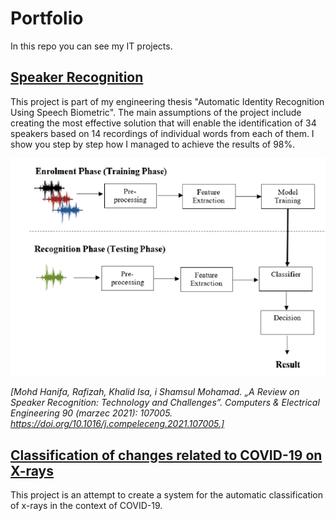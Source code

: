 # Portfolio
In this repo you can see my IT projects.

## [Speaker Recognition](https://github.com/Swedeling/Portfolio/tree/main/SpeakerRecognition)

This project is part of my engineering thesis "Automatic Identity Recognition Using Speech Biometric". The main assumptions of the project include creating the most effective solution that will enable the identification of 34 speakers based on 14 recordings of individual words from each of them. I show you step by step how I managed to achieve the results of 98%. 

![SpeakerRecognitionProcess](/docks/SpeakerRecognitionProcess.PNG)

*[Mohd Hanifa, Rafizah, Khalid Isa, i Shamsul Mohamad. „A Review on Speaker Recognition: Technology and Challenges”. Computers & Electrical Engineering 90 (marzec 2021): 107005. https://doi.org/10.1016/j.compeleceng.2021.107005.]*

## [Classification of changes related to COVID-19 on X-rays](https://github.com/Swedeling/Portfolio/blob/main/Covid-19%20classification/README.md)

This project is an attempt to create a system for the automatic classification of  x-rays in the context of COVID-19. 
